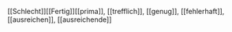 [[Schlecht]][[Fertig]][[prima]], [[trefflich]], [[genug]], [[fehlerhaft]], [[ausreichen]], [[ausreichende]]